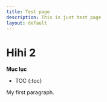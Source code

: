 ```yaml
---
title: Test page
description: This is just test page
layout: default
---
```


# Hihi 2

**Mục lục**

- TOC
{:toc}

My first paragraph.
